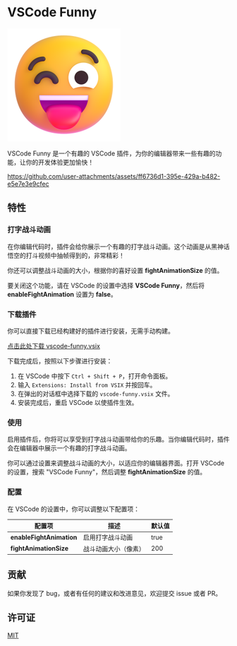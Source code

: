 # VSCode Funny

![VSCode Funny](res/icon.png)

VSCode Funny 是一个有趣的 VSCode 插件，为你的编辑器带来一些有趣的功能，让你的开发体验更加愉快！

https://github.com/user-attachments/assets/ff6736d1-395e-429a-b482-e5e7e3e9cfec

## 特性

### 打字战斗动画

在你编辑代码时，插件会给你展示一个有趣的打字战斗动画。这个动画是从黑神话悟空的打斗视频中抽帧得到的，非常精彩！

你还可以调整战斗动画的大小，根据你的喜好设置 **fightAnimationSize** 的值。

要关闭这个功能，请在 VSCode 的设置中选择 **VSCode Funny**，然后将 **enableFightAnimation** 设置为 **false**。

### 下载插件

你可以直接下载已经构建好的插件进行安装，无需手动构建。

[点击此处下载 vscode-funny.vsix](./vscode-funny.vsix)

下载完成后，按照以下步骤进行安装：

1. 在 VSCode 中按下 `Ctrl + Shift + P`，打开命令面板。
2. 输入 `Extensions: Install from VSIX` 并按回车。
3. 在弹出的对话框中选择下载的 `vscode-funny.vsix` 文件。
4. 安装完成后，重启 VSCode 以使插件生效。

### 使用

启用插件后，你将可以享受到打字战斗动画带给你的乐趣。当你编辑代码时，插件会在编辑器中展示一个有趣的打字战斗动画。

你可以通过设置来调整战斗动画的大小，以适应你的编辑器界面。打开 VSCode 的设置，搜索 "VSCode Funny"，然后调整 **fightAnimationSize** 的值。

### 配置

在 VSCode 的设置中，你可以调整以下配置项：

| 配置项                   | 描述                 | 默认值 |
| ------------------------ | -------------------- | ------ |
| **enableFightAnimation** | 启用打字战斗动画     | true   |
| **fightAnimationSize**   | 战斗动画大小（像素） | 200    |

## 贡献

如果你发现了 bug，或者有任何的建议和改进意见，欢迎提交 issue 或者 PR。

## 许可证

[MIT](LICENSE)
